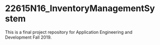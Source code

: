 # 22615N16_InventoryManagementSystem

This is a final project repository for Application Engineering and Development Fall 2019.